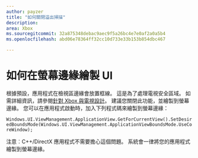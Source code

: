 ```yaml
---
author: payzer
title: "如何關閉溢出掃描"
description: 
area: Xbox
ms.sourcegitcommit: 32a875348debac9aec9f5a26bc4e7e0af2a0a5b4
ms.openlocfilehash: abd06e78364ff32cc10d733e33b153b854dbc467

---
```


# 如何在螢幕邊緣繪製 UI   
根據預設，應用程式在檢視區邊緣會放置框線。 這是為了處理電視安全區域。 如需詳細資訊，請參閱[針對 Xbox 與電視設計](http://go.microsoft.com/fwlink/?LinkID=760736#tv-safe-area)。  建議您關閉此功能，並繪製到螢幕邊緣。 您可以在應用程式啟動時，加入下列程式碼來繪製到螢幕邊緣：
   
`Windows.UI.ViewManagement.ApplicationView.GetForCurrentView().SetDesiredBoundsMode(Windows.UI.ViewManagement.ApplicationViewBoundsMode.UseCoreWindow);`
   
注意︰C++/DirectX 應用程式不需要擔心這個問題。 系統會一律將您的應用程式繪製到螢幕邊緣。



<!--HONumber=Jun16_HO4-->


